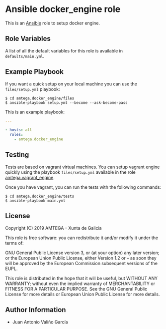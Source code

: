 # Ansible docker_engine role

This is an [Ansible](http://www.ansible.com) role to setup docker engine.

## Role Variables

A list of all the default variables for this role is available in `defaults/main.yml`.

## Example Playbook

If you want a quick setup on your local machine you can use the `files/setup.yml` playbook:

```shell
$ cd amtega.docker_engine/files
$ ansible-playbook setup.yml --become --ask-become-pass
```

This is an example playbook:

```yaml
---

- hosts: all
  roles:
    - amtega.docker_engine
```

## Testing

Tests are based on vagrant virtual machines. You can setup vagrant engine quickly using the playbook `files/setup.yml` available in the role [amtega.vagrant_engine](https://galaxy.ansible.com/amtega/vagrant_engine).

Once you have vagrant, you can run the tests with the following commands:

```shell
$ cd amtega.docker_engine/tests
$ ansible-playbook main.yml
```

## License

Copyright (C) 2019 AMTEGA - Xunta de Galicia

This role is free software: you can redistribute it and/or modify it under the terms of:

GNU General Public License version 3, or (at your option) any later version; or the European Union Public License, either Version 1.2 or – as soon they will be approved by the European Commission ­subsequent versions of the EUPL.

This role is distributed in the hope that it will be useful, but WITHOUT ANY WARRANTY; without even the implied warranty of MERCHANTABILITY or FITNESS FOR A PARTICULAR PURPOSE.  See the GNU General Public License for more details or European Union Public License for more details.

## Author Information

- Juan Antonio Valiño García
